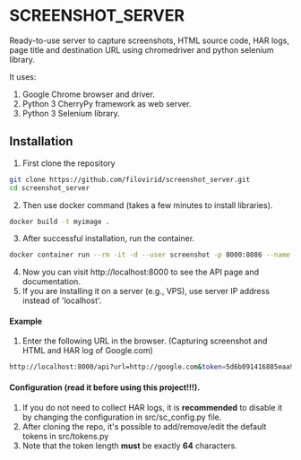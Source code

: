 # SCREENSHOT_SERVER
Ready-to-use server to capture screenshots, HTML source code, HAR logs, page title and destination URL using chromedriver and python selenium library.

It uses:
1. Google Chrome browser and driver.
3. Python 3 CherryPy framework as web server.
4. Python 3 Selenium library.

## Installation

1. First clone the repository
```bash 
git clone https://github.com/filovirid/screenshot_server.git
cd screenshot_server
```
2. Then use docker command (takes a few minutes to install libraries).
```bash
docker build -t myimage .
```
3. After successful installation, run the container.
```bash
docker container run --rm -it -d --user screenshot -p 8000:8086 --name scrshot_container myimage
```
4. Now you can visit http://localhost:8000 to see the API page and documentation.
5. If you are installing it on a server (e.g., VPS), use server IP address instead of 'localhost'.

#### Example
1. Enter the following URL in the browser.
(Capturing screenshot and HTML and HAR log of Google.com)
```bash
http://localhost:8000/api?url=http://google.com&token=5d6b091416885eaa91283321b69dc526fc42c97783e4cdfdff7a945e3be1f9ef
```

#### Configuration (read it before using this project!!!).
1. If you do not need to collect HAR logs, it is **recommended** to disable it by changing the configuration in src/sc_config.py file. 
2. After cloning the repo, it's possible to add/remove/edit the default tokens in src/tokens.py
3. Note that the token length **must** be exactly **64** characters.


